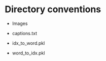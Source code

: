 # Directory conventions


- Images       
               
- captions.txt 


- idx_to_word.pkl 
                  
- word_to_idx.pkl 
